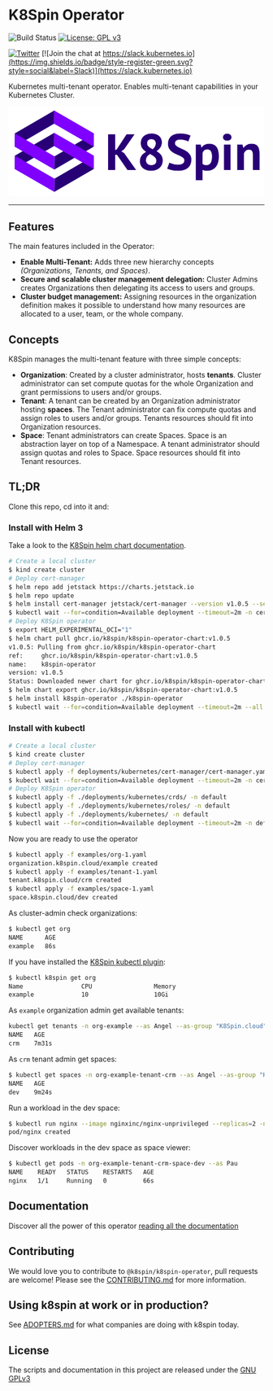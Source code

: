 # K8Spin Operator

![Build Status](https://action-badges.now.sh/k8spin/k8spin-operator)
[![License: GPL v3](https://img.shields.io/badge/License-GPLv3-blue.svg)](https://www.gnu.org/licenses/gpl-3.0)

[![Twitter](https://img.shields.io/twitter/url/https/twitter.com/k8spin.svg?style=social&label=Follow%20%40k8spin)](https://twitter.com/k8spin)
[![Join the chat at https://slack.kubernetes.io](https://img.shields.io/badge/style-register-green.svg?style=social&label=Slack)](https://slack.kubernetes.io)

Kubernetes multi-tenant operator. Enables multi-tenant capabilities in your Kubernetes Cluster.

[![Logo](docs/logo.png)](https://k8spin.cloud)

------

## Features

The main features included in the Operator:

- **Enable Multi-Tenant:** Adds three new hierarchy concepts *(Organizations, Tenants, and Spaces)*.
- **Secure and scalable cluster management delegation:** Cluster Admins creates Organizations
then delegating its access to users and groups.
- **Cluster budget management:** Assigning resources in the organization definition makes it possible to
understand how many resources are allocated to a user, team, or the whole company.

## Concepts

K8Spin manages the multi-tenant feature with three simple concepts:

- **Organization**: Created by a cluster administrator, hosts **tenants**. Cluster administrator
can set compute quotas for the whole Organization and grant permissions to users and/or groups.
- **Tenant**: A tenant can be created by an Organization administrator hosting **spaces**. The Tenant administrator
can fix compute quotas and assign roles to users and/or groups. Tenants resources should fit into
Organization resources.
- **Space**: Tenant administrators can create Spaces. Space is an abstraction layer on top of
a Namespace. A tenant administrator should assign quotas and roles to Space. Space resources should fit
into Tenant resources.

## TL;DR

Clone this repo, cd into it and:

### Install with Helm 3

Take a look to the [K8Spin helm chart documentation](deployments/helm/k8spin-operator/README.md).

```bash
# Create a local cluster
$ kind create cluster
# Deploy cert-manager
$ helm repo add jetstack https://charts.jetstack.io
$ helm repo update
$ helm install cert-manager jetstack/cert-manager --version v1.0.5 --set installCRDs=true
$ kubectl wait --for=condition=Available deployment --timeout=2m -n cert-manager --all
# Deploy K8Spin operator
$ export HELM_EXPERIMENTAL_OCI="1"
$ helm chart pull ghcr.io/k8spin/k8spin-operator-chart:v1.0.5
v1.0.5: Pulling from ghcr.io/k8spin/k8spin-operator-chart
ref:     ghcr.io/k8spin/k8spin-operator-chart:v1.0.5
name:    k8spin-operator
version: v1.0.5
Status: Downloaded newer chart for ghcr.io/k8spin/k8spin-operator-chart:v1.0.5
$ helm chart export ghcr.io/k8spin/k8spin-operator-chart:v1.0.5
$ helm install k8spin-operator ./k8spin-operator
$ kubectl wait --for=condition=Available deployment --timeout=2m --all
```

### Install with kubectl

```bash
# Create a local cluster
$ kind create cluster
# Deploy cert-manager
$ kubectl apply -f deployments/kubernetes/cert-manager/cert-manager.yaml
$ kubectl wait --for=condition=Available deployment --timeout=2m -n cert-manager --all
# Deploy K8Spin operator
$ kubectl apply -f ./deployments/kubernetes/crds/ -n default
$ kubectl apply -f ./deployments/kubernetes/roles/ -n default
$ kubectl apply -f ./deployments/kubernetes/ -n default
$ kubectl wait --for=condition=Available deployment --timeout=2m -n default --all
```

Now you are ready to use the operator

```bash
$ kubectl apply -f examples/org-1.yaml
organization.k8spin.cloud/example created
$ kubectl apply -f examples/tenant-1.yaml
tenant.k8spin.cloud/crm created
$ kubectl apply -f examples/space-1.yaml
space.k8spin.cloud/dev created
```

As cluster-admin check organizations:

```bash
$ kubectl get org
NAME      AGE
example   86s
```

If you have installed the [K8Spin kubectl plugin](docs/kubectl-plugin.md):

```bash
$ kubectl k8spin get org
Name                CPU                 Memory
example             10                  10Gi
```

As `example` organization admin get available tenants:

```bash
kubectl get tenants -n org-example --as Angel --as-group "K8Spin.cloud"
NAME   AGE
crm    7m31s
```

As `crm` tenant admin get spaces:

```bash
$ kubectl get spaces -n org-example-tenant-crm --as Angel --as-group "K8Spin.cloud"
NAME   AGE
dev    9m24s
```

Run a workload in the dev space:

```bash
$ kubectl run nginx --image nginxinc/nginx-unprivileged --replicas=2 -n org-example-tenant-crm-space-dev --as Angel --as-group "K8Spin.cloud"
pod/nginx created
```

Discover workloads in the dev space as space viewer:

```bash
$ kubectl get pods -n org-example-tenant-crm-space-dev --as Pau
NAME    READY   STATUS    RESTARTS   AGE
nginx   1/1     Running   0          66s
```

## Documentation

Discover all the power of this operator [reading all the documentation](docs)

## Contributing

We would love you to contribute to `@k8spin/k8spin-operator`, pull requests are welcome! Please see the [CONTRIBUTING.md](CONTRIBUTING.md) for more information.

## Using k8spin at work or in production?

See [ADOPTERS.md](ADOPTERS.md) for what companies are doing with k8spin today.

## License

The scripts and documentation in this project are released under the [GNU GPLv3](LICENSE)
